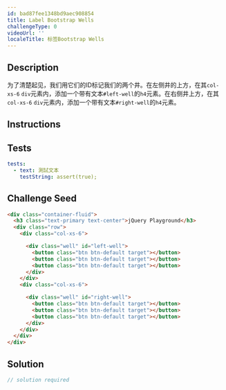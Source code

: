 ```yaml
---
id: bad87fee1348bd9aec908854
title: Label Bootstrap Wells
challengeType: 0
videoUrl: ''
localeTitle: 标签Bootstrap Wells
---
```


## Description
<section id="description">为了清楚起见，我们用它们的ID标记我们的两个井。在左侧井的上方，在其<code>col-xs-6</code> <code>div</code>元素内，添加一个带有文本<code>#left-well</code>的<code>h4</code>元素。在右侧井上方，在其<code>col-xs-6</code> <code>div</code>元素内，添加一个带有文本<code>#right-well</code>的<code>h4</code>元素。 </section>

## Instructions
<section id="instructions">
</section>

## Tests
<section id='tests'>

```yml
tests:
  - text: 測試文本
    testString: assert(true);

```

</section>

## Challenge Seed
<section id='challengeSeed'>

<div id='html-seed'>

```html
<div class="container-fluid">
  <h3 class="text-primary text-center">jQuery Playground</h3>
  <div class="row">
    <div class="col-xs-6">

      <div class="well" id="left-well">
        <button class="btn btn-default target"></button>
        <button class="btn btn-default target"></button>
        <button class="btn btn-default target"></button>
      </div>
    </div>
    <div class="col-xs-6">

      <div class="well" id="right-well">
        <button class="btn btn-default target"></button>
        <button class="btn btn-default target"></button>
        <button class="btn btn-default target"></button>
      </div>
    </div>
  </div>
</div>

```

</div>



</section>

## Solution
<section id='solution'>

```js
// solution required
```
</section>
